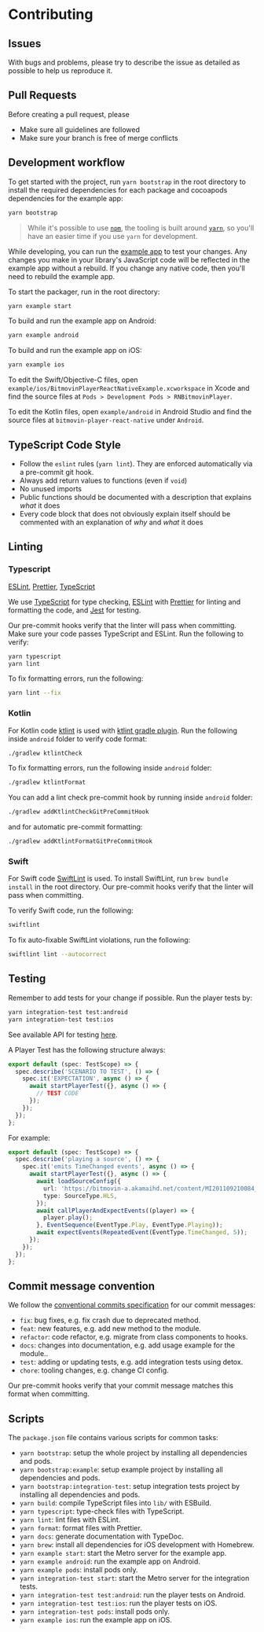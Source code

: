 # Contributing

## Issues

With bugs and problems, please try to describe the issue as detailed as possible to help us reproduce it.

## Pull Requests

Before creating a pull request, please

- Make sure all guidelines are followed
- Make sure your branch is free of merge conflicts

## Development workflow

To get started with the project, run `yarn bootstrap` in the root directory to install the required dependencies for each package and cocoapods dependencies for the example app:

```sh
yarn bootstrap
```

> While it's possible to use [`npm`](https://github.com/npm/cli), the tooling is built around [`yarn`](https://classic.yarnpkg.com/), so you'll have an easier time if you use `yarn` for development.

While developing, you can run the [example app](/example/) to test your changes. Any changes you make in your library's JavaScript code will be reflected in the example app without a rebuild. If you change any native code, then you'll need to rebuild the example app.

To start the packager, run in the root directory:

```sh
yarn example start
```

To build and run the example app on Android:

```sh
yarn example android
```

To build and run the example app on iOS:

```sh
yarn example ios
```

To edit the Swift/Objective-C files, open `example/ios/BitmovinPlayerReactNativeExample.xcworkspace` in Xcode and find the source files at `Pods > Development Pods > RNBitmovinPlayer`.

To edit the Kotlin files, open `example/android` in Android Studio and find the source files at `bitmovin-player-react-native` under `Android`.

## TypeScript Code Style

- Follow the `eslint` rules (`yarn lint`). They are enforced automatically via a pre-commit git hook.
- Always add return values to functions (even if `void`)
- No unused imports
- Public functions should be documented with a description that explains _what_ it does
- Every code block that does not obviously explain itself should be commented with an explanation of _why_ and _what_ it does

## Linting

### Typescript

[ESLint](https://eslint.org/), [Prettier](https://prettier.io/), [TypeScript](https://www.typescriptlang.org/)

We use [TypeScript](https://www.typescriptlang.org/) for type checking, [ESLint](https://eslint.org/) with [Prettier](https://prettier.io/) for linting and formatting the code, and [Jest](https://jestjs.io/) for testing.

Our pre-commit hooks verify that the linter will pass when committing.
Make sure your code passes TypeScript and ESLint. Run the following to verify:

```sh
yarn typescript
yarn lint
```

To fix formatting errors, run the following:

```sh
yarn lint --fix
```

### Kotlin

For Kotlin code [ktlint](https://pinterest.github.io/ktlint/) is used with [ktlint gradle plugin](https://github.com/jlleitschuh/ktlint-gradle).
Run the following inside `android` folder to verify code format:

```sh
./gradlew ktlintCheck
```

To fix formatting errors, run the following inside `android` folder:

```sh
./gradlew ktlintFormat
```

You can add a lint check pre-commit hook by running inside `android` folder:

```sh
./gradlew addKtlintCheckGitPreCommitHook
```

and for automatic pre-commit formatting:

```sh
./gradlew addKtlintFormatGitPreCommitHook
```

### Swift

For Swift code [SwiftLint](https://github.com/realm/SwiftLint) is used.
To install SwiftLint, run `brew bundle install` in the root directory.
Our pre-commit hooks verify that the linter will pass when committing.

To verify Swift code, run the following:

```sh
swiftlint
```

To fix auto-fixable SwiftLint violations, run the following:

```sh
swiftlint lint --autocorrect
```

## Testing

Remember to add tests for your change if possible. Run the player tests by:

```sh
yarn integration-test test:android
yarn integration-test test:ios
```

See available API for testing [here](/integration_test/playertesting/PlayerTesting.ts).

A Player Test has the following structure always:

```ts
export default (spec: TestScope) => {
  spec.describe('SCENARIO TO TEST', () => {
    spec.it('EXPECTATION', async () => {
      await startPlayerTest({}, async () => {
        // TEST CODE
      });
    });
  });
};
```

For example:

```ts
export default (spec: TestScope) => {
  spec.describe('playing a source', () => {
    spec.it('emits TimeChanged events', async () => {
      await startPlayerTest({}, async () => {
        await loadSourceConfig({
          url: 'https://bitmovin-a.akamaihd.net/content/MI201109210084_1/m3u8s/f08e80da-bf1d-4e3d-8899-f0f6155f6efa.m3u8',
          type: SourceType.HLS,
        });
        await callPlayerAndExpectEvents((player) => {
          player.play();
        }, EventSequence(EventType.Play, EventType.Playing));
        await expectEvents(RepeatedEvent(EventType.TimeChanged, 5));
      });
    });
  });
};
```

## Commit message convention

We follow the [conventional commits specification](https://www.conventionalcommits.org/en) for our commit messages:

- `fix`: bug fixes, e.g. fix crash due to deprecated method.
- `feat`: new features, e.g. add new method to the module.
- `refactor`: code refactor, e.g. migrate from class components to hooks.
- `docs`: changes into documentation, e.g. add usage example for the module..
- `test`: adding or updating tests, e.g. add integration tests using detox.
- `chore`: tooling changes, e.g. change CI config.

Our pre-commit hooks verify that your commit message matches this format when committing.

## Scripts

The `package.json` file contains various scripts for common tasks:

- `yarn bootstrap`: setup the whole project by installing all dependencies and pods.
- `yarn bootstrap:example`: setup example project by installing all dependencies and pods.
- `yarn bootstrap:integration-test`: setup integration tests project by installing all dependencies and pods.
- `yarn build`: compile TypeScript files into `lib/` with ESBuild.
- `yarn typescript`: type-check files with TypeScript.
- `yarn lint`: lint files with ESLint.
- `yarn format`: format files with Prettier.
- `yarn docs`: generate documentation with TypeDoc.
- `yarn brew`: install all dependencies for iOS development with Homebrew.
- `yarn example start`: start the Metro server for the example app.
- `yarn example android`: run the example app on Android.
- `yarn example pods`: install pods only.
- `yarn integration-test start`: start the Metro server for the integration tests.
- `yarn integration-test test:android`: run the player tests on Android.
- `yarn integration-test test:ios`: run the player tests on iOS.
- `yarn integration-test pods`: install pods only.
- `yarn example ios`: run the example app on iOS.
